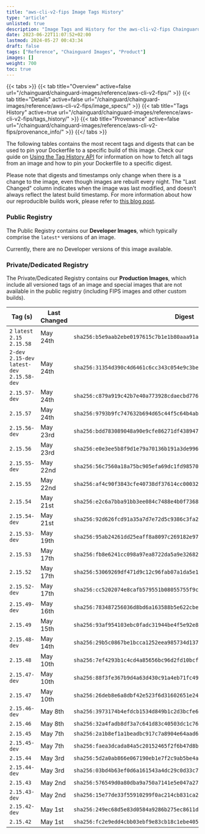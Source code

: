 ```yaml
---
title: "aws-cli-v2-fips Image Tags History"
type: "article"
unlisted: true
description: "Image Tags and History for the aws-cli-v2-fips Chainguard Image"
date: 2023-06-22T11:07:52+02:00
lastmod: 2024-05-27 00:43:34
draft: false
tags: ["Reference", "Chainguard Images", "Product"]
images: []
weight: 700
toc: true
---
```


{{< tabs >}}
{{< tab title="Overview" active=false url="/chainguard/chainguard-images/reference/aws-cli-v2-fips/" >}}
{{< tab title="Details" active=false url="/chainguard/chainguard-images/reference/aws-cli-v2-fips/image_specs/" >}}
{{< tab title="Tags History" active=true url="/chainguard/chainguard-images/reference/aws-cli-v2-fips/tags_history/" >}}
{{< tab title="Provenance" active=false url="/chainguard/chainguard-images/reference/aws-cli-v2-fips/provenance_info/" >}}
{{</ tabs >}}

The following tables contains the most recent tags and digests that can be used to pin your Dockerfile to a specific build of this image. Check our guide on [Using the Tag History API](/chainguard/chainguard-images/using-the-tag-history-api/) for information on how to fetch all tags from an image and how to pin your Dockerfile to a specific digest.

Please note that digests and timestamps only change when there is a change to the image, even though images are rebuilt every night. The "Last Changed" column indicates when the image was last modified, and doesn't always reflect the latest build timestamp. For more information about how our reproducible builds work, please refer to [this blog post](https://www.chainguard.dev/unchained/reproducing-chainguards-reproducible-image-builds).

### Public Registry
The Public Registry contains our **Developer Images**, which typically comprise the `latest*` versions of an image.

Currently, there are no Developer versions of this image available.

### Private/Dedicated Registry
The Private/Dedicated Registry contains our **Production Images**, which include all versioned tags of an image and special images that are not available in the public registry (including FIPS images and other custom builds).

| Tag (s)                                        | Last Changed | Digest                                                                    |
|------------------------------------------------|--------------|---------------------------------------------------------------------------|
|  `2` `latest` `2.15` `2.15.58`                 | May 24th     | `sha256:b5e9aab2ebe0197615c7b1e1b80aaa91a08b586fd2db2af24917cffca7f2d6e7` |
|  `2-dev` `2.15-dev` `latest-dev` `2.15.58-dev` | May 24th     | `sha256:31354d390c4d6461c6cc343c054e9c3be4872e0930491b02e06149067f06e22c` |
|  `2.15.57-dev`                                 | May 24th     | `sha256:c879a919c42b7e40a773928cdaecbd77656d79625787d084ed3b148a788728cc` |
|  `2.15.57`                                     | May 24th     | `sha256:9793b9fc747632b694d65c44f5c64b4abefbdee9b4932f39ead640024e054254` |
|  `2.15.56-dev`                                 | May 23rd     | `sha256:bdd783089048a90e9cfe86271df438947e40b83e05780293c497e4c666ea260c` |
|  `2.15.56`                                     | May 23rd     | `sha256:e0e3ee5b8f9d1e79a70136b191a3de996669f04876b98a9f5195eb5701f1b78a` |
|  `2.15.55-dev`                                 | May 22nd     | `sha256:56c7560a18a75bc905efa69dc1fd98570022ef7b563da0d9502e21141ebb46e7` |
|  `2.15.55`                                     | May 22nd     | `sha256:af4c90f3843cfe40738df37614cc000327bcae7da50b92cf5a282492f1aff230` |
|  `2.15.54`                                     | May 21st     | `sha256:e2c6a7bba91bb3ee084c7488e4b0f73682d72763d436b68281548df07793782b` |
|  `2.15.54-dev`                                 | May 21st     | `sha256:92d626fcd91a35a7d7e72d5c9386c3fa2139485944d0b6bfb2eb75e432442d8f` |
|  `2.15.53-dev`                                 | May 19th     | `sha256:95ab24261dd25eaff8a8097c269182e9722cf482f4c2132491f5c69421efb248` |
|  `2.15.53`                                     | May 17th     | `sha256:fb8e6241cc098a97ea8722da5a9e32682e66198097e352dc291d800047b04e9b` |
|  `2.15.52`                                     | May 17th     | `sha256:53069269df471d9c12c96fab07a1da5e1c371dc3a840778f53d8ba3e18a4930d` |
|  `2.15.52-dev`                                 | May 17th     | `sha256:cc5202074e8cafb579551b08055755f9cdb55ce69a2e9ec77ac3098e139c36db` |
|  `2.15.49-dev`                                 | May 16th     | `sha256:783487256036d8bd6a163588b5e622cbe3b83b4bbfe529b0b8f30a3aecde0f1d` |
|  `2.15.49`                                     | May 15th     | `sha256:93af954103ebc0fadc31944be4f5e92e8508b0591d1b0ebf8a8cdff2f496bf94` |
|  `2.15.48-dev`                                 | May 14th     | `sha256:29b5c0867be1bcca1252eea985734d1373912e9b9e516eeb6451a78908a5b835` |
|  `2.15.48`                                     | May 10th     | `sha256:7ef4293b1c4cd4a85656bc96d2fd10bcfec52f9edcdd1179ece7b0f77ee708f7` |
|  `2.15.47-dev`                                 | May 10th     | `sha256:88f3fe367b9d4a63d430c91a4eb71fc491574d31d94b63e4a26d481f7f80b8c0` |
|  `2.15.47`                                     | May 10th     | `sha256:26deb8e6a8dbf42e523f6d31602651e24b941d618816fcdf714cbd12dd0f0415` |
|  `2.15.46-dev`                                 | May 8th      | `sha256:3973174b4efdcb1534d849b1c2d3bcfe66df431641432ab1d4047456b9fd9a2b` |
|  `2.15.46`                                     | May 8th      | `sha256:32a4fadb8df3a7c641d83c40503dc1c76fae19899238153f8ef4a7037fb25ccf` |
|  `2.15.45`                                     | May 7th      | `sha256:2a1b8ef1a1beadbc917c7a8904e64aad694d129d3e45de2e17ab442c625c9a5e` |
|  `2.15.45-dev`                                 | May 7th      | `sha256:faea3dcada84a5c20152465f2f6b47d8b6e1f99eb6840573dae482e3c8ee61fc` |
|  `2.15.44`                                     | May 3rd      | `sha256:5d2a0ab866e067190eb1e7f2c9ab5be4a745ff0030deff2e78472352492bdaf3` |
|  `2.15.44-dev`                                 | May 3rd      | `sha256:03bd4b63ef0d6a161543a4dc29c0d33c771dd3aafcaa3494e6bb60874cf4b85a` |
|  `2.15.43`                                     | May 2nd      | `sha256:576549d0a80dba9a750a7141e5e047a27a9b81ef6a6f0211facd21f72c7444bb` |
|  `2.15.43-dev`                                 | May 2nd      | `sha256:15e77de33f55910299f0ac214cb831ca2e72cba867da56d0ccd781573207f1fa` |
|  `2.15.42-dev`                                 | May 1st      | `sha256:249ec68d5e83d0584a9286b275ec8611db5393848f1fe138efeea45cd8a37ed1` |
|  `2.15.42`                                     | May 1st      | `sha256:fc2e9edd4cbb03ebf9e83cb18c1ebe405827a04981b50f4cf789a2d3ce1c5ee4` |

